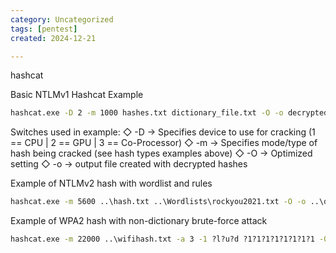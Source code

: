```yaml
---
category: Uncategorized
tags: [pentest]
created: 2024-12-21

---
```

hashcat

Basic NTLMv1 Hashcat Example

~~~cmd
hashcat.exe -D 2 -m 1000 hashes.txt dictionary_file.txt -O -o decrypted_hashes.txt
~~~

Switches used in example:
   ◇ -D → Specifies device to use for cracking (1 == CPU | 2 == GPU | 3 == Co-Processor)
   ◇ -m → Specifies mode/type of hash being cracked (see hash types examples above)
   ◇ -O → Optimized setting
   ◇ -o → output file created with decrypted hashes

Example of NTLMv2 hash with wordlist and rules

~~~cmd
hashcat.exe -m 5600 ..\hash.txt ..\Wordlists\rockyou2021.txt -O -o ..\decrypted_hash.txt -r rules\cyclone_250.rule --debug-mode=1 --debug-file=matched.rules -w3
~~~

Example of WPA2 hash with non-dictionary brute-force attack

~~~cmd
hashcat.exe -m 22000 ..\wifihash.txt -a 3 -1 ?l?u?d ?1?1?1?1?1?1?1?1 -O -o ..\wifihash_decrypted.txt
~~~